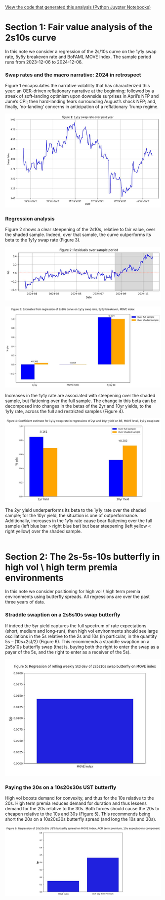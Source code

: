 [View the code that generated this analysis (Python Juypter Notebooks)](https://github.com/ALILODHI-cloud/UVAmacro.github.io/blob/main/post_1/analysis.ipynb)


# Section 1: Fair value analysis of the 2s10s curve 

In this note we consider a regression of the 2s/10s curve on the 1y1y swap rate, 5y5y breakeven rate and BoFAML MOVE Index. The sample period runs from 2023-12-06 to 2024-12-06. 

### Swap rates and the macro narrative: 2024 in retrospect


Figure 1 encapsulates the narrative volatility that has characterized this year: an OER-driven reflationary narrative at the beginning; followed by a streak of soft-landing optimism upon downside surprises in April’s NFP and June’s CPI; then hard-landing fears surrounding August’s shock NFP; and, finally, ‘no-landing’ concerns in anticipation of a reflationary Trump regime.  

![Alt_text](figures/figure1.jpg)

### Regression analysis

Figure 2 shows a clear steepening of the 2s10s, relative to fair value, over the shaded sample. Indeed, over that sample, the curve outperforms its beta to the 1y1y swap rate (Figure 3).



![Alt_text](figures/figure2.jpg)<br><br>
![Alt_text](figures/figure3.jpg)

Increases in the 1y1y rate are associated with steepening over the shaded sample, but flattening over the full sample. The change in this beta can be decomposed into changes in the betas of the 2yr and 10yr yields, to the 1y1y rate, across the full and restricted samples (Figure 4).

![Alt_text](figures/figure4.jpg)

The 2yr yield underperforms its beta to the 1y1y rate over the shaded sample; for the 10yr yield, the situation is one of outperformance. Additionally, increases in the 1y1y rate cause bear flattening over the full sample (left blue bar > right blue bar) but bear steepening (left yellow < right yellow) over the shaded sample. <br><br>


# Section 2: The 2s-5s-10s butterfly in high vol \ high term premia environments 

In this note we consider positioning for high vol \ high term premia environments using butterfly spreads. All regressions are over the past three years of data.

### Straddle swaption on a 2s5s10s swap butterfly

If indeed the 5yr yield captures the full spectrum of rate expectations (short, medium and long-run), then high vol environments should see large oscillations in the 5s relative to the 2s and 10s (in particular, in the quantity 5s – (10s+2s)/2) (Figure 6). This recommends a straddle swaption on a 2s5s10s butterfly swap (that is, buying both the right to enter the swap as a payer of the 5s, and the right to enter as a receiver of the 5s).

![Alt_text](figures/figure5.jpg)


### Paying the 20s on a 10s20s30s UST butterfly  

High vol boosts demand for convexity, and thus for the 10s relative to the 20s. High term premia reduces demand for duration and thus lessens demand for the 20s relative to the 30s. Both forces should cause the 20s to cheapen relative to the 10s and 30s (Figure 5). This recommends being short the 20s on a 10s20s30s butterfly spread (and long the 10s and 30s).

![Alt text](figures/figure6.jpg) 

